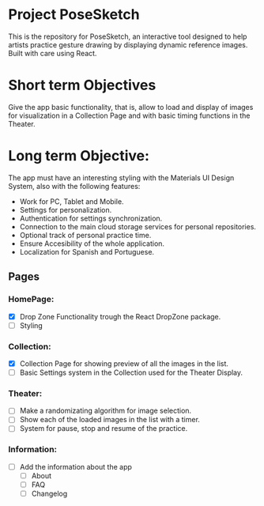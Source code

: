# Project PoseSketch
This is the repository for PoseSketch, an interactive tool designed to help artists practice gesture drawing by displaying dynamic reference images. Built with care using React.

# Short term Objectives
Give the app basic functionality, that is, allow to load and display of images for visualization in a Collection Page and with basic timing functions in the Theater.

# Long term Objective:
The app must have an interesting styling with the Materials UI Design System, also with
the following features:

- Work for PC, Tablet and Mobile.
- Settings for personalization.
- Authentication for settings synchronization.
- Connection to the main cloud storage services for personal repositories.
- Optional track of personal practice time.
- Ensure Accesibility of the whole application.
- Localization for Spanish and Portuguese.

## Pages

### HomePage:
- [X] Drop Zone Functionality trough the React DropZone package.
- [ ] Styling

### Collection:
- [X] Collection Page for showing preview of all the images in the list.
- [ ] Basic Settings system in the Collection used for the Theater Display.

### Theater:
- [ ] Make a randomizating algorithm for image selection.
- [ ] Show each of the loaded images in the list with a timer.
- [ ] System for pause, stop and resume of the practice.

### Information:

- [ ] Add the information about the app
    - [ ] About
    - [ ] FAQ
    - [ ] Changelog
